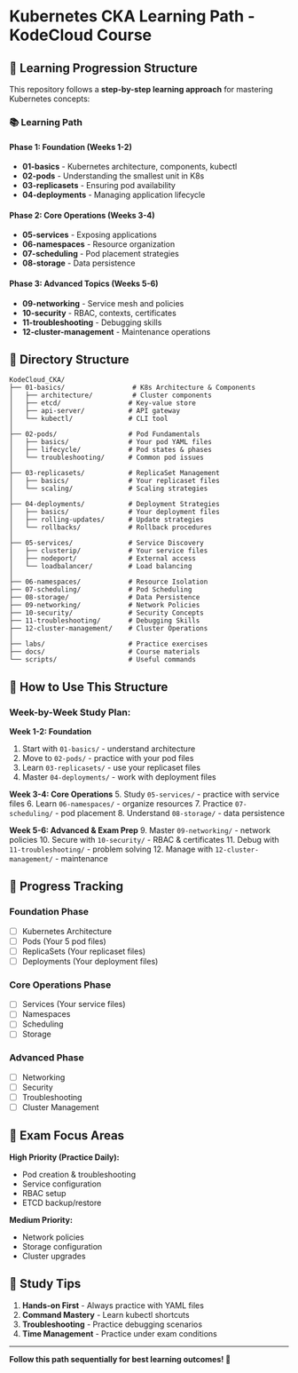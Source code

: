 # Kubernetes CKA Learning Path - KodeCloud Course

## 🎯 Learning Progression Structure

This repository follows a **step-by-step learning approach** for mastering Kubernetes concepts:

### 📚 Learning Path

#### **Phase 1: Foundation (Weeks 1-2)**
- **01-basics** - Kubernetes architecture, components, kubectl
- **02-pods** - Understanding the smallest unit in K8s
- **03-replicasets** - Ensuring pod availability
- **04-deployments** - Managing application lifecycle

#### **Phase 2: Core Operations (Weeks 3-4)**
- **05-services** - Exposing applications
- **06-namespaces** - Resource organization
- **07-scheduling** - Pod placement strategies
- **08-storage** - Data persistence

#### **Phase 3: Advanced Topics (Weeks 5-6)**
- **09-networking** - Service mesh and policies
- **10-security** - RBAC, contexts, certificates
- **11-troubleshooting** - Debugging skills
- **12-cluster-management** - Maintenance operations

## 📁 Directory Structure

```
KodeCloud_CKA/
├── 01-basics/                 # K8s Architecture & Components
│   ├── architecture/          # Cluster components
│   ├── etcd/                 # Key-value store
│   ├── api-server/           # API gateway
│   └── kubectl/              # CLI tool
│
├── 02-pods/                  # Pod Fundamentals
│   ├── basics/               # Your pod YAML files
│   ├── lifecycle/            # Pod states & phases
│   └── troubleshooting/      # Common pod issues
│
├── 03-replicasets/           # ReplicaSet Management
│   ├── basics/               # Your replicaset files
│   └── scaling/              # Scaling strategies
│
├── 04-deployments/           # Deployment Strategies
│   ├── basics/               # Your deployment files
│   ├── rolling-updates/      # Update strategies
│   └── rollbacks/            # Rollback procedures
│
├── 05-services/              # Service Discovery
│   ├── clusterip/            # Your service files
│   ├── nodeport/             # External access
│   └── loadbalancer/         # Load balancing
│
├── 06-namespaces/            # Resource Isolation
├── 07-scheduling/            # Pod Scheduling
├── 08-storage/               # Data Persistence
├── 09-networking/            # Network Policies
├── 10-security/              # Security Concepts
├── 11-troubleshooting/       # Debugging Skills
├── 12-cluster-management/    # Cluster Operations
│
├── labs/                     # Practice exercises
├── docs/                     # Course materials
└── scripts/                  # Useful commands
```

## 🚀 How to Use This Structure

### **Week-by-Week Study Plan:**

**Week 1-2: Foundation**
1. Start with `01-basics/` - understand architecture
2. Move to `02-pods/` - practice with your pod files
3. Learn `03-replicasets/` - use your replicaset files
4. Master `04-deployments/` - work with deployment files

**Week 3-4: Core Operations**
5. Study `05-services/` - practice with service files
6. Learn `06-namespaces/` - organize resources
7. Practice `07-scheduling/` - pod placement
8. Understand `08-storage/` - data persistence

**Week 5-6: Advanced & Exam Prep**
9. Master `09-networking/` - network policies
10. Secure with `10-security/` - RBAC & certificates
11. Debug with `11-troubleshooting/` - problem solving
12. Manage with `12-cluster-management/` - maintenance

## 📝 Progress Tracking

### Foundation Phase
- [ ] Kubernetes Architecture
- [ ] Pods (Your 5 pod files)
- [ ] ReplicaSets (Your replicaset files)
- [ ] Deployments (Your deployment files)

### Core Operations Phase
- [ ] Services (Your service files)
- [ ] Namespaces
- [ ] Scheduling
- [ ] Storage

### Advanced Phase
- [ ] Networking
- [ ] Security
- [ ] Troubleshooting
- [ ] Cluster Management

## 🎯 Exam Focus Areas

**High Priority (Practice Daily):**
- Pod creation & troubleshooting
- Service configuration
- RBAC setup
- ETCD backup/restore

**Medium Priority:**
- Network policies
- Storage configuration
- Cluster upgrades

## 📖 Study Tips

1. **Hands-on First** - Always practice with YAML files
2. **Command Mastery** - Learn kubectl shortcuts
3. **Troubleshooting** - Practice debugging scenarios
4. **Time Management** - Practice under exam conditions

---
**Follow this path sequentially for best learning outcomes! 🎉**